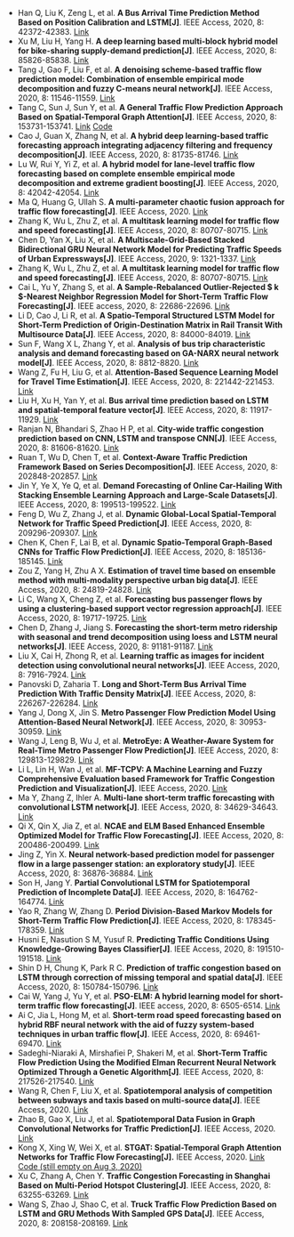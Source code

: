 * Han Q, Liu K, Zeng L, et al. <b>A Bus Arrival Time Prediction Method Based on Position Calibration and LSTM[J]</b>. IEEE Access, 2020, 8: 42372-42383. [Link](https://ieeexplore.ieee.org/abstract/document/9015964/)
* Xu M, Liu H, Yang H. <b>A deep learning based multi-block hybrid model for bike-sharing supply-demand prediction[J]</b>. IEEE Access, 2020, 8: 85826-85838. [Link](https://ieeexplore.ieee.org/abstract/document/9066970/)
* Tang J, Gao F, Liu F, et al. <b>A denoising scheme-based traffic flow prediction model: Combination of ensemble empirical mode decomposition and fuzzy C-means neural network[J]</b>. IEEE Access, 2020, 8: 11546-11559. [Link](https://ieeexplore.ieee.org/abstract/document/8950080/)
* Tang C, Sun J, Sun Y, et al. <b>A General Traffic Flow Prediction Approach Based on Spatial-Temporal Graph Attention[J]</b>. IEEE Access, 2020, 8: 153731-153741. [Link](https://ieeexplore.ieee.org/abstract/document/9173702/) [Code](https://github.com/sam101340/GAGCN-BC-20200720)
* Cao J, Guan X, Zhang N, et al. <b>A hybrid deep learning-based traffic forecasting approach integrating adjacency filtering and frequency decomposition[J]</b>. IEEE Access, 2020, 8: 81735-81746. [Link](https://ieeexplore.ieee.org/abstract/document/9082612/)
* Lu W, Rui Y, Yi Z, et al. <b>A hybrid model for lane-level traffic flow forecasting based on complete ensemble empirical mode decomposition and extreme gradient boosting[J]</b>. IEEE Access, 2020, 8: 42042-42054. [Link](https://ieeexplore.ieee.org/abstract/document/9018033/)
* Ma Q, Huang G, Ullah S. <b>A multi-parameter chaotic fusion approach for traffic flow forecasting[J]</b>. IEEE Access, 2020. [Link](https://ieeexplore.ieee.org/abstract/document/9290037/)
* Zhang K, Wu L, Zhu Z, et al. <b>A multitask learning model for traffic flow and speed forecasting[J]</b>. IEEE Access, 2020, 8: 80707-80715. [Link](https://ieeexplore.ieee.org/abstract/document/9080108/)
* Chen D, Yan X, Liu X, et al. <b>A Multiscale-Grid-Based Stacked Bidirectional GRU Neural Network Model for Predicting Traffic Speeds of Urban Expressways[J]</b>. IEEE Access, 2020, 9: 1321-1337. [Link](https://ieeexplore.ieee.org/abstract/document/9241844/)
* Zhang K, Wu L, Zhu Z, et al. <b>A multitask learning model for traffic flow and speed forecasting[J]</b>. IEEE Access, 2020, 8: 80707-80715. [Link](https://ieeexplore.ieee.org/abstract/document/9080108/)
* Cai L, Yu Y, Zhang S, et al. <b>A Sample-Rebalanced Outlier-Rejected $ k $-Nearest Neighbor Regression Model for Short-Term Traffic Flow Forecasting[J]</b>. IEEE access, 2020, 8: 22686-22696. [Link](https://ieeexplore.ieee.org/abstract/document/8974286/)
* Li D, Cao J, Li R, et al. <b>A Spatio-Temporal Structured LSTM Model for Short-Term Prediction of Origin-Destination Matrix in Rail Transit With Multisource Data[J]</b>. IEEE Access, 2020, 8: 84000-84019. [Link](https://ieeexplore.ieee.org/abstract/document/9085388/)
* Sun F, Wang X L, Zhang Y, et al. <b>Analysis of bus trip characteristic analysis and demand forecasting based on GA-NARX neural network model[J]</b>. IEEE Access, 2020, 8: 8812-8820. [Link](https://ieeexplore.ieee.org/abstract/document/8951178/)
* Wang Z, Fu H, Liu G, et al. <b>Attention-Based Sequence Learning Model for Travel Time Estimation[J]</b>. IEEE Access, 2020, 8: 221442-221453. [Link](https://ieeexplore.ieee.org/abstract/document/9284449/)
* Liu H, Xu H, Yan Y, et al. <b>Bus arrival time prediction based on LSTM and spatial-temporal feature vector[J]</b>. IEEE Access, 2020, 8: 11917-11929. [Link](https://ieeexplore.ieee.org/abstract/document/8954709/)
* Ranjan N, Bhandari S, Zhao H P, et al. <b>City-wide traffic congestion prediction based on CNN, LSTM and transpose CNN[J]</b>. IEEE Access, 2020, 8: 81606-81620. [Link](https://ieeexplore.ieee.org/abstract/document/9082667/)
* Ruan T, Wu D, Chen T, et al. <b>Context-Aware Traffic Prediction Framework Based on Series Decomposition[J]</b>. IEEE Access, 2020, 8: 202848-202857. [Link](https://ieeexplore.ieee.org/abstract/document/9252095/)
* Jin Y, Ye X, Ye Q, et al. <b>Demand Forecasting of Online Car-Hailing With Stacking Ensemble Learning Approach and Large-Scale Datasets[J]</b>. IEEE Access, 2020, 8: 199513-199522. [Link](https://ieeexplore.ieee.org/abstract/document/9241846/)
* Feng D, Wu Z, Zhang J, et al. <b>Dynamic Global-Local Spatial-Temporal Network for Traffic Speed Prediction[J]</b>. IEEE Access, 2020, 8: 209296-209307. [Link](https://ieeexplore.ieee.org/abstract/document/9261496)
* Chen K, Chen F, Lai B, et al. <b>Dynamic Spatio-Temporal Graph-Based CNNs for Traffic Flow Prediction[J]</b>. IEEE Access, 2020, 8: 185136-185145. [Link](https://ieeexplore.ieee.org/document/9207934)
* Zou Z, Yang H, Zhu A X. <b>Estimation of travel time based on ensemble method with multi-modality perspective urban big data[J]</b>. IEEE Access, 2020, 8: 24819-24828. [Link](https://ieeexplore.ieee.org/abstract/document/8978644/)
* Li C, Wang X, Cheng Z, et al. <b>Forecasting bus passenger flows by using a clustering-based support vector regression approach[J]</b>. IEEE Access, 2020, 8: 19717-19725. [Link](https://ieeexplore.ieee.org/abstract/document/8963628/)
* Chen D, Zhang J, Jiang S. <b>Forecasting the short-term metro ridership with seasonal and trend decomposition using loess and LSTM neural networks[J]</b>. IEEE Access, 2020, 8: 91181-91187. [Link](https://ieeexplore.ieee.org/abstract/document/9094173/)
* Liu X, Cai H, Zhong R, et al. <b>Learning traffic as images for incident detection using convolutional neural networks[J]</b>. IEEE Access, 2020, 8: 7916-7924. [Link](https://ieeexplore.ieee.org/abstract/document/8951106/)
* Panovski D, Zaharia T. <b>Long and Short-Term Bus Arrival Time Prediction With Traffic Density Matrix[J]</b>. IEEE Access, 2020, 8: 226267-226284. [Link](https://ieeexplore.ieee.org/abstract/document/9291488/)
* Yang J, Dong X, Jin S. <b>Metro Passenger Flow Prediction Model Using Attention-Based Neural Network[J]</b>. IEEE Access, 2020, 8: 30953-30959. [Link](https://ieeexplore.ieee.org/abstract/document/8995482/)
* Wang J, Leng B, Wu J, et al. <b>MetroEye: A Weather-Aware System for Real-Time Metro Passenger Flow Prediction[J]</b>. IEEE Access, 2020, 8: 129813-129829. [Link](https://ieeexplore.ieee.org/abstract/document/9133570/)
* Li L, Lin H, Wan J, et al. <b>MF-TCPV: A Machine Learning and Fuzzy Comprehensive Evaluation based Framework for Traffic Congestion Prediction and Visualization[J]</b>. IEEE Access, 2020. [Link](https://ieeexplore.ieee.org/abstract/document/9288672/)
* Ma Y, Zhang Z, Ihler A. <b>Multi-lane short-term traffic forecasting with convolutional LSTM network[J]</b>. IEEE Access, 2020, 8: 34629-34643. [Link](https://ieeexplore.ieee.org/abstract/document/9000828/)
* Qi X, Qin X, Jia Z, et al. <b>NCAE and ELM Based Enhanced Ensemble Optimized Model for Traffic Flow Forecasting[J]</b>. IEEE Access, 2020, 8: 200486-200499. [Link](https://ieeexplore.ieee.org/abstract/document/9244097/)
* Jing Z, Yin X. <b>Neural network-based prediction model for passenger flow in a large passenger station: an exploratory study[J]</b>. IEEE Access, 2020, 8: 36876-36884. [Link](https://ieeexplore.ieee.org/abstract/document/8985339/)
* Son H, Jang Y. <b>Partial Convolutional LSTM for Spatiotemporal Prediction of Incomplete Data[J]</b>. IEEE Access, 2020, 8: 164762-164774. [Link](https://ieeexplore.ieee.org/abstract/document/9187792/)
* Yao R, Zhang W, Zhang D. <b>Period Division-Based Markov Models for Short-Term Traffic Flow Prediction[J]</b>. IEEE Access, 2020, 8: 178345-178359. [Link](https://ieeexplore.ieee.org/abstract/document/9210061/)
* Husni E, Nasution S M, Yusuf R. <b>Predicting Traffic Conditions Using Knowledge-Growing Bayes Classifier[J]</b>. IEEE Access, 2020, 8: 191510-191518. [Link](https://ieeexplore.ieee.org/abstract/document/9229400/)
* Shin D H, Chung K, Park R C. <b>Prediction of traffic congestion based on LSTM through correction of missing temporal and spatial data[J]</b>. IEEE Access, 2020, 8: 150784-150796. [Link](https://ieeexplore.ieee.org/abstract/document/9166475/)
* Cai W, Yang J, Yu Y, et al. <b>PSO-ELM: A hybrid learning model for short-term traffic flow forecasting[J]</b>. IEEE access, 2020, 8: 6505-6514. [Link](https://ieeexplore.ieee.org/abstract/document/8949498/)
* Ai C, Jia L, Hong M, et al. <b>Short-term road speed forecasting based on hybrid RBF neural network with the aid of fuzzy system-based techniques in urban traffic flow[J]</b>. IEEE Access, 2020, 8: 69461-69470. [Link](https://ieeexplore.ieee.org/abstract/document/9058635/)
* Sadeghi-Niaraki A, Mirshafiei P, Shakeri M, et al. <b>Short-Term Traffic Flow Prediction Using the Modified Elman Recurrent Neural Network Optimized Through a Genetic Algorithm[J]</b>. IEEE Access, 2020, 8: 217526-217540. [Link](https://ieeexplore.ieee.org/abstract/document/9264120/)
* Wang R, Chen F, Liu X, et al. <b>Spatiotemporal analysis of competition between subways and taxis based on multi-source data[J]</b>. IEEE Access, 2020. [Link](https://ieeexplore.ieee.org/abstract/document/9294005/)
* Zhao B, Gao X, Liu J, et al. <b>Spatiotemporal Data Fusion in Graph Convolutional Networks for Traffic Prediction[J]</b>. IEEE Access, 2020. [Link](https://ieeexplore.ieee.org/document/9076005)
* Kong X, Xing W, Wei X, et al. <b>STGAT: Spatial-Temporal Graph Attention Networks for Traffic Flow Forecasting[J].</b> IEEE Access, 2020. [Link](https://ieeexplore.ieee.org/document/9146162) [Code (still empty on Aug 3, 2020)](https://github.com/xyk0058/STGAT)
* Xu C, Zhang A, Chen Y. <b>Traffic Congestion Forecasting in Shanghai Based on Multi-Period Hotspot Clustering[J]</b>. IEEE Access, 2020, 8: 63255-63269. [Link](https://ieeexplore.ieee.org/abstract/document/9046824/)
* Wang S, Zhao J, Shao C, et al. <b>Truck Traffic Flow Prediction Based on LSTM and GRU Methods With Sampled GPS Data[J]</b>. IEEE Access, 2020, 8: 208158-208169. [Link](https://ieeexplore.ieee.org/abstract/document/9261497/)